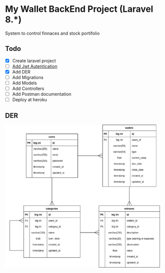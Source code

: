 # My Wallet BackEnd Project (Laravel 8.*)

System to control finnaces and stock portifolio

## Todo

- [x] Create laravel project
- [ ] [Add Jwt Autentication](https://shabang.dev/laravel-8-rest-api-authentication-with-jwt-tutorial-by-example/)
- [x] Add DER
- [ ] Add Migrations
- [ ] Add Models
- [ ] Add Controllers
- [ ] Add Postman documentation
- [ ] Deploy at heroku

## DER

![der](./public/my-wallet-der.png)
